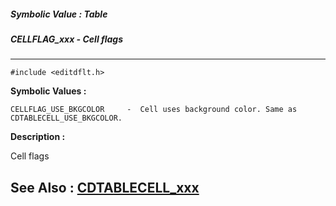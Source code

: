 ##### Symbolic Value : Table
##### CELLFLAG_xxx - Cell flags
---
```
#include <editdflt.h>
```

**Symbolic Values :**

	CELLFLAG_USE_BKGCOLOR	  -  Cell uses background color. Same as CDTABLECELL_USE_BKGCOLOR.


**Description :**

Cell flags


**See Also :**
[CDTABLECELL_xxx](/domino-c-api-docs/reference/Symb/CDTABLECELL_xxx)
---
